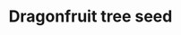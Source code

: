 ---
layout: item
title: Dragonfruit tree seed
item-id: 22877
datatable: true
id: 22877
name: "Dragonfruit tree seed"
members: true
lowalch: 172
highalch: 258
examine: "Plant in a plantpot of soil to grow a sapling."
monsters:
  - id: 5886
    name: "Abyssal Sire"
    members: true
    combat_level: 350
    wiki_url: "https://oldschool.runescape.wiki/w/Abyssal_Sire#Phase_1"
    drops:
      - quantity: "2"
        rarity: 0.0008632402932945221
    image: "https://oldschool.runescape.wiki/images/f/fa/Abyssal_Sire_%28phase_1%29.png?0db8f"
  - id: 6766
    name: "Lizardman shaman"
    members: true
    combat_level: 150
    wiki_url: "https://oldschool.runescape.wiki/w/Lizardman_shaman#Standard"
    drops:
      - quantity: "1"
        rarity: 0.00047996160307175426
    image: "https://oldschool.runescape.wiki/images/2/2f/Lizardman_shaman_%281%29.png?7c5b4"
  - id: 7095
    name: "Tortured gorilla"
    members: true
    combat_level: 142
    wiki_url: "https://oldschool.runescape.wiki/w/Tortured_gorilla#Level_142"
    drops:
      - quantity: "1"
        rarity: 0.001953125
    image: "https://oldschool.runescape.wiki/images/thumb/3/32/Tortured_gorilla.png/1200px-Tortured_gorilla.png?1c786"
  - id: 7144
    name: "Demonic gorilla"
    members: true
    combat_level: 275
    wiki_url: "https://oldschool.runescape.wiki/w/Demonic_gorilla"
    drops:
      - quantity: "2"
        rarity: 0.0011999040076793857
    image: "https://oldschool.runescape.wiki/images/thumb/e/ee/Demonic_gorilla.png/1200px-Demonic_gorilla.png?5f457"
  - id: 7150
    name: "Tortured gorilla"
    members: true
    combat_level: 141
    wiki_url: "https://oldschool.runescape.wiki/w/Tortured_gorilla#Level_141"
    drops:
      - quantity: "1"
        rarity: 0.001953125
    image: "https://oldschool.runescape.wiki/images/thumb/3/32/Tortured_gorilla.png/1200px-Tortured_gorilla.png?1c786"
  - id: 7792
    name: "Long-tailed Wyvern"
    members: true
    combat_level: 152
    wiki_url: "https://oldschool.runescape.wiki/w/Long-tailed_Wyvern"
    drops:
      - quantity: "1"
        rarity: 0.0001951219512195122
    image: "https://oldschool.runescape.wiki/images/a/ae/Long-tailed_Wyvern.png?46392"
  - id: 7793
    name: "Taloned Wyvern"
    members: true
    combat_level: 147
    wiki_url: "https://oldschool.runescape.wiki/w/Taloned_Wyvern"
    drops:
      - quantity: "1"
        rarity: 0.0001951219512195122
    image: "https://oldschool.runescape.wiki/images/thumb/4/44/Taloned_Wyvern.png/1200px-Taloned_Wyvern.png?0303a"
  - id: 7794
    name: "Spitting Wyvern"
    members: true
    combat_level: 139
    wiki_url: "https://oldschool.runescape.wiki/w/Spitting_Wyvern"
    drops:
      - quantity: "1"
        rarity: 0.0001951219512195122
    image: "https://oldschool.runescape.wiki/images/thumb/2/22/Spitting_Wyvern.png/1200px-Spitting_Wyvern.png?aaf11"
  - id: 7795
    name: "Ancient Wyvern"
    members: true
    combat_level: 210
    wiki_url: "https://oldschool.runescape.wiki/w/Ancient_Wyvern"
    drops:
      - quantity: "1"
        rarity: 0.0003636072750543593
    image: "https://oldschool.runescape.wiki/images/a/a1/Ancient_Wyvern.png?d7e5d"
  - id: 7797
    name: "Ancient Zygomite"
    members: true
    combat_level: 109
    wiki_url: "https://oldschool.runescape.wiki/w/Ancient_Zygomite"
    drops:
      - quantity: "1"
        rarity: 0.001953125
    image: "https://oldschool.runescape.wiki/images/1/15/Ancient_Zygomite.png?ff373"
  - id: 7806
    name: "Deranged archaeologist"
    members: true
    combat_level: 276
    wiki_url: "https://oldschool.runescape.wiki/w/Deranged_archaeologist"
    drops:
      - quantity: "1"
        rarity: 0.000187485001199904
    image: "https://oldschool.runescape.wiki/images/5/58/Deranged_archaeologist_chathead.png?a7568"
  - id: 8060
    name: "Vorkath"
    members: true
    combat_level: 392
    wiki_url: "https://oldschool.runescape.wiki/w/Vorkath#Dragon_Slayer_II"
    drops:
      - quantity: "1"
        rarity: 0.00047996160307175426
    image: "https://oldschool.runescape.wiki/images/thumb/9/9a/Vorkath.png/1200px-Vorkath.png?1ce3f"
  - id: 8061
    name: "Vorkath"
    members: true
    combat_level: 732
    wiki_url: "https://oldschool.runescape.wiki/w/Vorkath#Post-quest"
    drops:
      - quantity: "1"
        rarity: 0.00047996160307175426
    image: "https://oldschool.runescape.wiki/images/thumb/9/9a/Vorkath.png/1200px-Vorkath.png?1ce3f"
  - id: 8583
    name: "Hespori"
    members: true
    combat_level: 284
    wiki_url: "https://oldschool.runescape.wiki/w/Hespori"
    drops:
      - quantity: "1"
        rarity: 0.025
    image: "https://oldschool.runescape.wiki/images/e/ed/Hespori.png?cd901"
  - id: 8615
    name: "Alchemical Hydra"
    members: true
    combat_level: 426
    wiki_url: "https://oldschool.runescape.wiki/w/Alchemical_Hydra#Five_heads"
    drops:
      - quantity: "2-3"
        rarity: 0.0004752095079918359
    image: "https://oldschool.runescape.wiki/images/thumb/a/a3/Alchemical_Hydra.png/1200px-Alchemical_Hydra.png?925dd"
---